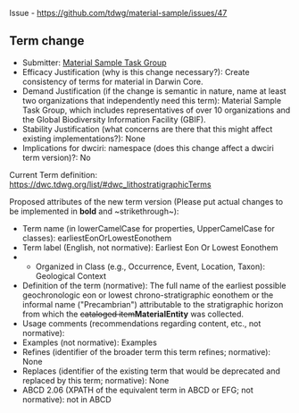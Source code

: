 Issue - https://github.com/tdwg/material-sample/issues/47

## Term change

* Submitter: [Material Sample Task Group](https://www.tdwg.org/community/osr/material-sample/)
* Efficacy Justification (why is this change necessary?): Create consistency of terms for material in Darwin Core.
* Demand Justification (if the change is semantic in nature, name at least two organizations that independently need this term): Material Sample Task Group, which includes representatives of over 10 organizations and the Global Biodiversity Information Facility (GBIF).
* Stability Justification (what concerns are there that this might affect existing implementations?): None
* Implications for dwciri: namespace (does this change affect a dwciri term version)?: No

Current Term definition: https://dwc.tdwg.org/list/#dwc_lithostratigraphicTerms

Proposed attributes of the new term version (Please put actual changes to be implemented in **bold** and ~strikethrough~):

* Term name (in lowerCamelCase for properties, UpperCamelCase for classes): earliestEonOrLowestEonothem
* Term label (English, not normative): Earliest Eon Or Lowest Eonothem
* * Organized in Class (e.g., Occurrence, Event, Location, Taxon): Geological Context
* Definition of the term (normative): The full name of the earliest possible geochronologic eon or lowest chrono-stratigraphic eonothem or the informal name ("Precambrian") attributable to the stratigraphic horizon from which the ~~cataloged item~~**MaterialEntity** was collected.
* Usage comments (recommendations regarding content, etc., not normative): 
* Examples (not normative): 
Examples 	
* Refines (identifier of the broader term this term refines; normative): None
* Replaces (identifier of the existing term that would be deprecated and replaced by this term; normative): None
* ABCD 2.06 (XPATH of the equivalent term in ABCD or EFG; not normative): not in ABCD
